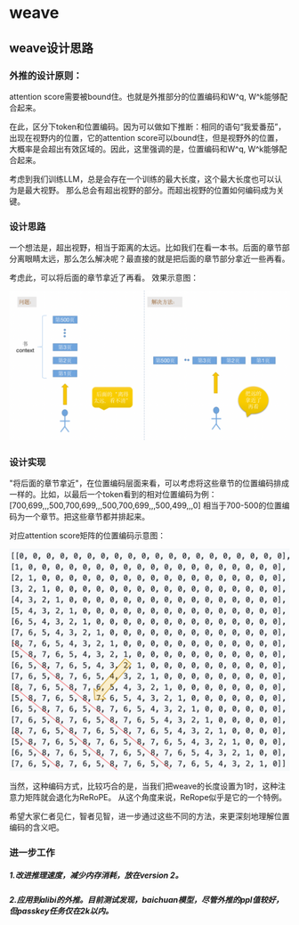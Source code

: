 # weave

## weave设计思路

### 外推的设计原则：
attention score需要被bound住。也就是外推部分的位置编码和W^q, W^k能够配合起来。


在此，区分下token和位置编码。因为可以做如下推断：相同的语句“我爱番茄”，出现在视野内的位置，它的attention score可以bound住，但是视野外的位置，大概率是会超出有效区域的。因此，这里强调的是，位置编码和W^q, W^k能够配合起来。


考虑到我们训练LLM，总是会存在一个训练的最大长度，这个最大长度也可以认为是最大视野。
那么总会有超出视野的部分。而超出视野的位置如何编码成为关键。



### 设计思路
一个想法是，超出视野，相当于距离的太远。比如我们在看一本书。后面的章节部分离眼睛太远，那么怎么解决呢？最直接的就是把后面的章节部分拿近一些再看。

考虑此，可以将后面的章节拿近了再看。
效果示意图：

![img.png](img.png)


### 设计实现
"将后面的章节拿近"，在位置编码层面来看，可以考虑将这些章节的位置编码排成一样的。比如，以最后一个token看到的相对位置编码为例：
[700,699,,,500,700,699,,,500,700,699,,,500,499,,,0]
相当于700-500的位置编码为一个章节。把这些章节都并排起来。

对应attention score矩阵的位置编码示意图：

![img_2.png](img_2.png)


当然，这种编码方式，比较巧合的是，当我们把weave的长度设置为1时，这种注意力矩阵就会退化为ReRoPE。
从这个角度来说，ReRope似乎是它的一个特例。

希望大家仁者见仁，智者见智，进一步通过这些不同的方法，来更深刻地理解位置编码的含义吧。



### 进一步工作

##### 1.改进推理速度，减少内存消耗，放在version 2。
##### 2.应用到alibi的外推。目前测试发现，baichuan模型，尽管外推的ppl值较好，但passkey任务仅在2k以内。



